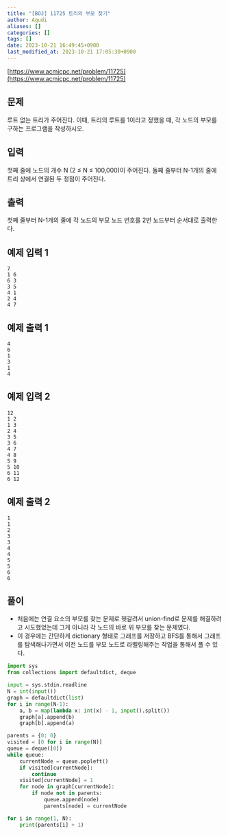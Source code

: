 ```yaml
---
title: "[BOJ] 11725 트리의 부모 찾기"
author: Aqudi
aliases: []
categories: []
tags: []
date: 2023-10-21 16:49:45+0900
last_modified_at: 2023-10-21 17:05:30+0900
---
```


[https://www.acmicpc.net/problem/11725](https://www.acmicpc.net/problem/11725)

## 문제

루트 없는 트리가 주어진다. 이때, 트리의 루트를 1이라고 정했을 때, 각 노드의 부모를 구하는 프로그램을 작성하시오.

## 입력

첫째 줄에 노드의 개수 N (2 ≤ N ≤ 100,000)이 주어진다. 둘째 줄부터 N-1개의 줄에 트리 상에서 연결된 두 정점이 주어진다.

## 출력

첫째 줄부터 N-1개의 줄에 각 노드의 부모 노드 번호를 2번 노드부터 순서대로 출력한다.

## 예제 입력 1 
```
7
1 6
6 3
3 5
4 1
2 4
4 7
```
## 예제 출력 1 
```
4
6
1
3
1
4
```
## 예제 입력 2 
```
12
1 2
1 3
2 4
3 5
3 6
4 7
4 8
5 9
5 10
6 11
6 12
```
## 예제 출력 2 
```
1
1
2
3
3
4
4
5
5
6
6
```
## 풀이
- 처음에는 연결 요소의 부모를 찾는 문제로 헷갈려서 union-find로 문제를 해결하려고 시도했었는데 그게 아니라 각 노드의 바로 위 부모를 찾는 문제였다.
- 이 경우에는 간단하게 dictionary 형태로 그래프를 저장하고 BFS를 통해서 그래프를 탐색해나가면서 이전 노드를 부모 노드로 라벨링해주는 작업을 통해서 풀 수 있다.

```python
import sys
from collections import defaultdict, deque

input = sys.stdin.readline
N = int(input())
graph = defaultdict(list)
for i in range(N-1):
    a, b = map(lambda x: int(x) - 1, input().split())
    graph[a].append(b)
    graph[b].append(a)

parents = {0: 0}
visited = [0 for i in range(N)]
queue = deque([0])
while queue:
    currentNode = queue.popleft()
    if visited[currentNode]:
        continue
    visited[currentNode] = 1
    for node in graph[currentNode]:
        if node not in parents:
            queue.append(node)
            parents[node] = currentNode

for i in range(1, N):
    print(parents[i] + 1)
```